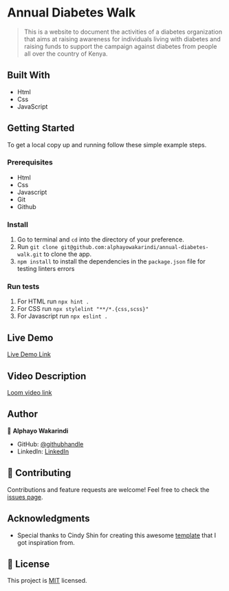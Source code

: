 # Annual Diabetes Walk

> This is a website to document the activities of a diabetes organization that aims at raising awareness 
for individuals living with diabetes and raising funds to support the campaign against diabetes from people 
all over the country of Kenya.


## Built With

- Html
- Css
- JavaScript

## Getting Started

To get a local copy up and running follow these simple example steps.

### Prerequisites
- Html
- Css
- Javascript
- Git
- Github


### Install
1. Go to terminal and ```cd``` into the directory of your preference.
2.  Run ```git clone git@github.com:alphayowakarindi/annual-diabetes-walk.git``` to clone the app.
3. ```npm install``` to install the dependencies in the ```package.json``` file for testing linters errors


### Run tests
1. For HTML run ```npx hint .```
2. For CSS run ```npx stylelint "**/*.{css,scss}"```
3. For Javascript run ```npx eslint .```

## Live Demo

[Live Demo Link](https://annual-diabetes-walk.netlify.app/)

## Video Description

[Loom video link](https://www.loom.com/share/1d25061a596a4864aeeabf48d81e1d52)

## Author

👤 **Alphayo Wakarindi**

- GitHub: [@githubhandle](https://github.com/alphayowakarindi)
- LinkedIn: [LinkedIn](https://www.linkedin.com/in/alphayo-wakarindi-15a825236/)


## 🤝 Contributing

Contributions and feature requests are welcome!
Feel free to check the [issues page](https://github.com/alphayowakarindi/annual-diabetes-walk/issues).


## Acknowledgments

- Special thanks to Cindy Shin for creating this awesome [template](https://www.behance.net/gallery/29845175/CC-Global-Summit-2015) that I got inspiration from.

## 📝 License

This project is [MIT](./MIT.md) licensed.
